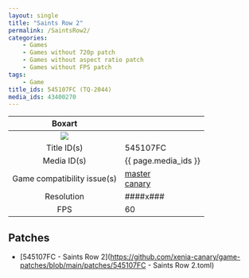 ```yaml
---
layout: single
title: "Saints Row 2"
permalink: /SaintsRow2/
categories:
    - Games
    - Games without 720p patch
    - Games without aspect ratio patch
    - Games without FPS patch
tags:
    - Game
title_ids: 545107FC (TQ-2044)
media_ids: 43400270
---
```


| Boxart                      |                                                                            |
| :----:                      | :-                                                                         |
| ![](https://download-ssl.xbox.com/content/images/66acd000-77fe-1000-9115-d802545107fc/1033/boxartlg.jpg) |
| Title ID(s)                 | 545107FC                                                                   |
| Media ID(s)                 | {{ page.media_ids }}                                                        |
| Game compatibility issue(s) | [master](https://github.com/xenia-project/game-compatibility/issues/)<br>[canary](https://github.com/xenia-canary/game-compatibility/issues/) |
| Resolution                  | ####x###                                                                   |
| FPS                         | 60                                                                         |

## Patches
* [545107FC - Saints Row 2](https://github.com/xenia-canary/game-patches/blob/main/patches/545107FC - Saints Row 2.toml)

<!--This page was generated by a script. You can remove this comment once the page is verified to be free of mistakes.-->
